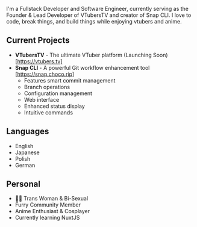 I'm a Fullstack Developer and Software Engineer, currently serving as the Founder & Lead Developer of VTubersTV and creator of Snap CLI. I love to code, break things, and build things while enjoying vtubers and anime.

## Current Projects
- **VTubersTV** - The ultimate VTuber platform (Launching Soon) [https://vtubers.tv]
- **Snap CLI** - A powerful Git workflow enhancement tool [https://snap.choco.rip]
  - Features smart commit management
  - Branch operations
  - Configuration management
  - Web interface
  - Enhanced status display
  - Intuitive commands

## Languages
- English
- Japanese
- Polish
- German

## Personal
- 🏳️‍⚧️ Trans Woman & Bi-Sexual
- Furry Community Member
- Anime Enthusiast & Cosplayer
- Currently learning NuxtJS